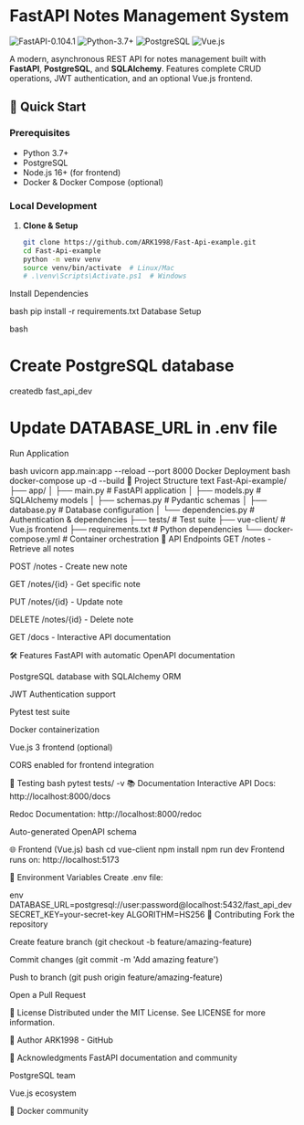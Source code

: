# FastAPI Notes Management System

![FastAPI-0.104.1](https://img.shields.io/badge/FastAPI-0.104.1-informational)
![Python-3.7+](https://img.shields.io/badge/Python-3.7+-blue)
![PostgreSQL](https://img.shields.io/badge/PostgreSQL-13+-blue)
![Vue.js](https://img.shields.io/badge/Vue.js-3-green)

A modern, asynchronous REST API for notes management built with **FastAPI**, **PostgreSQL**, and **SQLAlchemy**. Features complete CRUD operations, JWT authentication, and an optional Vue.js frontend.

## 🚀 Quick Start

### Prerequisites
- Python 3.7+
- PostgreSQL
- Node.js 16+ (for frontend)
- Docker & Docker Compose (optional)

### Local Development

1. **Clone & Setup**
   ```bash
   git clone https://github.com/ARK1998/Fast-Api-example.git
   cd Fast-Api-example
   python -m venv venv
   source venv/bin/activate  # Linux/Mac
   # .\venv\Scripts\Activate.ps1  # Windows
Install Dependencies

bash
pip install -r requirements.txt
Database Setup

bash
# Create PostgreSQL database
createdb fast_api_dev
# Update DATABASE_URL in .env file
Run Application

bash
uvicorn app.main:app --reload --port 8000
Docker Deployment
bash
docker-compose up -d --build
📁 Project Structure
text
Fast-Api-example/
├── app/
│   ├── main.py              # FastAPI application
│   ├── models.py            # SQLAlchemy models
│   ├── schemas.py           # Pydantic schemas
│   ├── database.py          # Database configuration
│   └── dependencies.py      # Authentication & dependencies
├── tests/                   # Test suite
├── vue-client/              # Vue.js frontend
├── requirements.txt         # Python dependencies
└── docker-compose.yml       # Container orchestration
🔌 API Endpoints
GET /notes - Retrieve all notes

POST /notes - Create new note

GET /notes/{id} - Get specific note

PUT /notes/{id} - Update note

DELETE /notes/{id} - Delete note

GET /docs - Interactive API documentation

🛠️ Features
FastAPI with automatic OpenAPI documentation

PostgreSQL database with SQLAlchemy ORM

JWT Authentication support

Pytest test suite

Docker containerization

Vue.js 3 frontend (optional)

CORS enabled for frontend integration

🧪 Testing
bash
pytest tests/ -v
📚 Documentation
Interactive API Docs: http://localhost:8000/docs

Redoc Documentation: http://localhost:8000/redoc

Auto-generated OpenAPI schema

🌐 Frontend (Vue.js)
bash
cd vue-client
npm install
npm run dev
Frontend runs on: http://localhost:5173

🔧 Environment Variables
Create .env file:

env
DATABASE_URL=postgresql://user:password@localhost:5432/fast_api_dev
SECRET_KEY=your-secret-key
ALGORITHM=HS256
🤝 Contributing
Fork the repository

Create feature branch (git checkout -b feature/amazing-feature)

Commit changes (git commit -m 'Add amazing feature')

Push to branch (git push origin feature/amazing-feature)

Open a Pull Request

📝 License
Distributed under the MIT License. See LICENSE for more information.

👤 Author
ARK1998 - GitHub

🙏 Acknowledgments
FastAPI documentation and community

PostgreSQL team

Vue.js ecosystem

🐳 Docker community 
